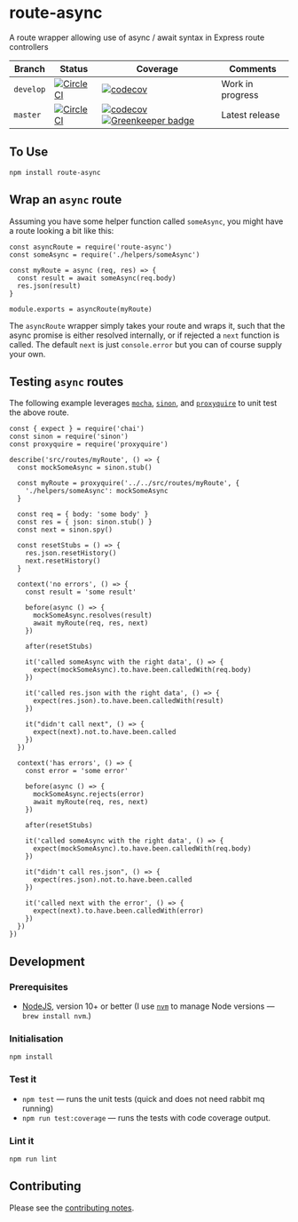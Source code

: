 # route-async

A route wrapper allowing use of async / await syntax in Express route controllers

| Branch   | Status  | Coverage  | Comments  |
| -------- | ------- | --------- | --------- |
| `develop` | [![CircleCI](https://circleci.com/gh/davesag/route-async/tree/develop.svg?style=svg)](https://circleci.com/gh/davesag/route-async/tree/develop) | [![codecov](https://codecov.io/gh/davesag/route-async/branch/develop/graph/badge.svg)](https://codecov.io/gh/davesag/route-async) | Work in progress |
| `master` | [![CircleCI](https://circleci.com/gh/davesag/route-async/tree/master.svg?style=svg)](https://circleci.com/gh/davesag/route-async/tree/master) | [![codecov](https://codecov.io/gh/davesag/route-async/branch/master/graph/badge.svg)](https://codecov.io/gh/davesag/route-async) [![Greenkeeper badge](https://badges.greenkeeper.io/davesag/route-async.svg)](https://greenkeeper.io/) | Latest release |

## To Use

    npm install route-async

## Wrap an `async` route

Assuming you have some helper function called `someAsync`, you might have a route looking a bit like this:

    const asyncRoute = require('route-async')
    const someAsync = require('./helpers/someAsync')

    const myRoute = async (req, res) => {
      const result = await someAsync(req.body)
      res.json(result)
    }

    module.exports = asyncRoute(myRoute)

The `asyncRoute` wrapper simply takes your route and wraps it, such that the async promise is either resolved internally, or if rejected a `next` function is called. The default `next` is just `console.error` but you can of course supply your own.

## Testing `async` routes

The following example leverages [`mocha`](https://mochajs.org), [`sinon`](https://sinonjs.org), and [`proxyquire`](https://github.com/thlorenz/proxyquire) to unit test the above route.

    const { expect } = require('chai')
    const sinon = require('sinon')
    const proxyquire = require('proxyquire')

    describe('src/routes/myRoute', () => {
      const mockSomeAsync = sinon.stub()

      const myRoute = proxyquire('../../src/routes/myRoute', {
        './helpers/someAsync': mockSomeAsync
      }

      const req = { body: 'some body' }
      const res = { json: sinon.stub() }
      const next = sinon.spy()

      const resetStubs = () => {
        res.json.resetHistory()
        next.resetHistory()
      }

      context('no errors', () => {
        const result = 'some result'

        before(async () => {
          mockSomeAsync.resolves(result)
          await myRoute(req, res, next)
        })

        after(resetStubs)

        it('called someAsync with the right data', () => {
          expect(mockSomeAsync).to.have.been.calledWith(req.body)
        })

        it('called res.json with the right data', () => {
          expect(res.json).to.have.been.calledWith(result)
        })

        it("didn't call next", () => {
          expect(next).not.to.have.been.called
        })
      })

      context('has errors', () => {
        const error = 'some error'

        before(async () => {
          mockSomeAsync.rejects(error)
          await myRoute(req, res, next)
        })

        after(resetStubs)

        it('called someAsync with the right data', () => {
          expect(mockSomeAsync).to.have.been.calledWith(req.body)
        })

        it("didn't call res.json", () => {
          expect(res.json).not.to.have.been.called
        })

        it('called next with the error', () => {
          expect(next).to.have.been.calledWith(error)
        })
      })
    })

## Development

### Prerequisites

* [NodeJS](htps://nodejs.org), version 10+ or better (I use [`nvm`](https://github.com/creationix/nvm) to manage Node versions — `brew install nvm`.)

### Initialisation

    npm install

### Test it

* `npm test` — runs the unit tests (quick and does not need rabbit mq running)
* `npm run test:coverage` — runs the tests with code coverage output.

### Lint it

    npm run lint

## Contributing

Please see the [contributing notes](CONTRIBUTING.md).
